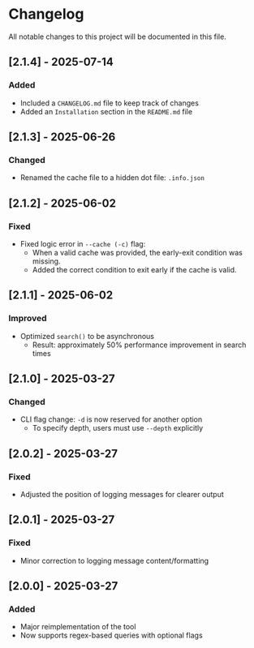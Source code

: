 # Changelog

All notable changes to this project will be documented in this file.

## [2.1.4] - 2025-07-14
### Added
- Included a `CHANGELOG.md` file to keep track of changes
- Added an `Installation` section in the `README.md` file

## [2.1.3] - 2025-06-26
### Changed
- Renamed the cache file to a hidden dot file: `.info.json`

## [2.1.2] - 2025-06-02
### Fixed
- Fixed logic error in `--cache (-c)` flag:
  - When a valid cache was provided, the early-exit condition was missing.
  - Added the correct condition to exit early if the cache is valid.

## [2.1.1] - 2025-06-02
### Improved
- Optimized `search()` to be asynchronous
  - Result: approximately 50% performance improvement in search times

## [2.1.0] - 2025-03-27
### Changed
- CLI flag change: `-d` is now reserved for another option
  - To specify depth, users must use `--depth` explicitly

## [2.0.2] - 2025-03-27
### Fixed
- Adjusted the position of logging messages for clearer output

## [2.0.1] - 2025-03-27
### Fixed
- Minor correction to logging message content/formatting

## [2.0.0] - 2025-03-27
### Added
- Major reimplementation of the tool
- Now supports regex-based queries with optional flags
